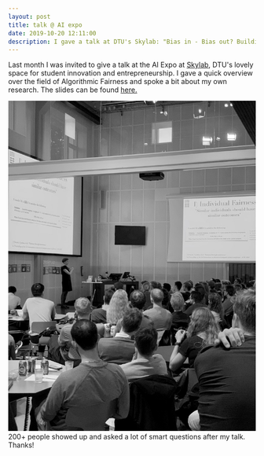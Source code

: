 ```yaml
---
layout: post
title: talk @ AI expo
date: 2019-10-20 12:11:00
description: I gave a talk at DTU's Skylab: "Bias in - Bias out? Building Fair Models from Imbalanced Data."
---
```

Last month I was invited to give a talk at the AI Expo at <a href="hhttps://www.skylab.dtu.dk">Skylab</a>, DTU's lovely space for student innovation and entrepreneurship. I gave a quick overview over the field of Algorithmic Fairness and spoke a bit about my own research. The slides can be found <a href="polaschwoebel.github.io/pdf/Bias_in_bias_out.pdf" target="_blank">here.</a>


<div class="img">
	<img class="col three" src="/img/skylab.jpg">
</div>
<div class="col three caption">
	200+ people showed up and asked a lot of smart questions after my talk. Thanks!
</div>
